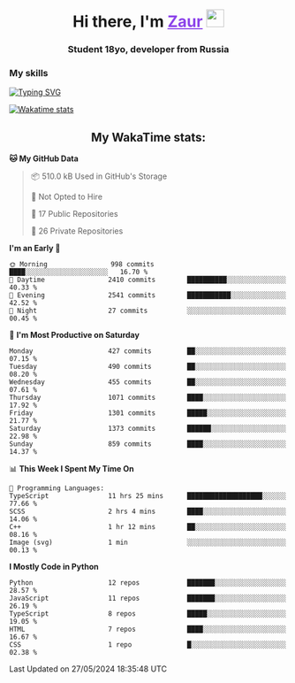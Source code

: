 <h1 align="center">
    Hi there, I'm 
    <a href="https://t.me/skyguy" target="_blank" style="color: #8C43EA">Zaur</a>
    <img src="https://github.com/blackcater/blackcater/raw/main/images/Hi.gif" height="32">
</h1>

<h3 align="center">
    Student 18yo, developer from Russia
</h3>  

### **My skills**
[![Typing SVG](https://readme-typing-svg.herokuapp.com?font=Oxanium&duration=3000&pause=1500&color=8C43EA&height=30&lines=Python:+FastAPI,+Flask,+Aiogram,+Telethon;SQL:+PostgreSQL,+SQLite;JavaScript/TypeScript:+React.js;HTML+(PUG),+CSS+(SCSS))](https://git.io/typing-svg)

[![Wakatime stats](https://github-readme-stats.vercel.app/api/wakatime?username=skyguy&hide_title=true&show_icons=true&title_color=8C43EA&icon_color=BE57EA&bg_color=30,191919,341b56&text_color=B1B1B1&border_radius=10&hide_border=true)](https://github.com/anuraghazra/github-readme-stats)


<h2 align="center"> My WakaTime stats: </h2>

<!--START_SECTION:waka-->
**🐱 My GitHub Data** 

> 📦 510.0 kB Used in GitHub's Storage 
 > 
> 🚫 Not Opted to Hire
 > 
> 📜 17 Public Repositories 
 > 
> 🔑 26 Private Repositories 
 > 
**I'm an Early 🐤** 

```text
🌞 Morning                998 commits         ████░░░░░░░░░░░░░░░░░░░░░   16.70 % 
🌆 Daytime                2410 commits        ██████████░░░░░░░░░░░░░░░   40.33 % 
🌃 Evening                2541 commits        ███████████░░░░░░░░░░░░░░   42.52 % 
🌙 Night                  27 commits          ░░░░░░░░░░░░░░░░░░░░░░░░░   00.45 % 
```
📅 **I'm Most Productive on Saturday** 

```text
Monday                   427 commits         ██░░░░░░░░░░░░░░░░░░░░░░░   07.15 % 
Tuesday                  490 commits         ██░░░░░░░░░░░░░░░░░░░░░░░   08.20 % 
Wednesday                455 commits         ██░░░░░░░░░░░░░░░░░░░░░░░   07.61 % 
Thursday                 1071 commits        ████░░░░░░░░░░░░░░░░░░░░░   17.92 % 
Friday                   1301 commits        █████░░░░░░░░░░░░░░░░░░░░   21.77 % 
Saturday                 1373 commits        ██████░░░░░░░░░░░░░░░░░░░   22.98 % 
Sunday                   859 commits         ████░░░░░░░░░░░░░░░░░░░░░   14.37 % 
```


📊 **This Week I Spent My Time On** 

```text
💬 Programming Languages: 
TypeScript               11 hrs 25 mins      ███████████████████░░░░░░   77.66 % 
SCSS                     2 hrs 4 mins        ████░░░░░░░░░░░░░░░░░░░░░   14.06 % 
C++                      1 hr 12 mins        ██░░░░░░░░░░░░░░░░░░░░░░░   08.16 % 
Image (svg)              1 min               ░░░░░░░░░░░░░░░░░░░░░░░░░   00.13 % 
```

**I Mostly Code in Python** 

```text
Python                   12 repos            ███████░░░░░░░░░░░░░░░░░░   28.57 % 
JavaScript               11 repos            ███████░░░░░░░░░░░░░░░░░░   26.19 % 
TypeScript               8 repos             █████░░░░░░░░░░░░░░░░░░░░   19.05 % 
HTML                     7 repos             ████░░░░░░░░░░░░░░░░░░░░░   16.67 % 
CSS                      1 repo              █░░░░░░░░░░░░░░░░░░░░░░░░   02.38 % 
```




 Last Updated on 27/05/2024 18:35:48 UTC
<!--END_SECTION:waka-->
